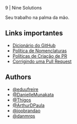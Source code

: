 
9 | Nine Solutions 

Seu trabalho na palma da mão.


## Links importantes

 - [Dicionário do GitHub](https://gist.github.com/victorsenam/8580499)
 - [Política de Nomenclaturas](https://github.com/9Solutions/.github/blob/main/convencoes.md)
 - [Políticas de Criação de PR](https://github.com/9Solutions/.github/blob/main/criando-uma-pr.md)
 - [Corrigindo uma Pull Request](https://github.com/9Solutions/.github/blob/main/corrigindo-pr.md)


## Authors

- [@eduufreire](https://www.github.com/eduufreire)
- [@DanielleMunakata](https://github.com/DanielleMunakata)
- [@Thigos](https://github.com/Thigos)
- [@ArthurDPaula](https://github.com/ArthurDPaula)
- [@joobrandao ](https://github.com/joobrandao)
- [@danmrqs](https://github.com/danmrqs)


